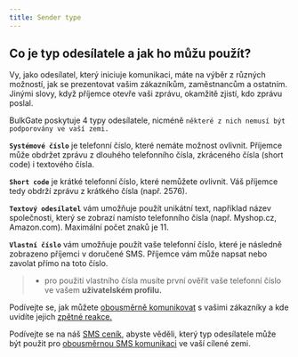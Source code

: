```yaml
---
title: Sender type
---
```


## Co je typ odesílatele a jak ho můžu použít?
Vy, jako odesílatel, který iniciuje komunikaci, máte na výběr z různých možností, jak se prezentovat vašim zákazníkům, zaměstnancům a ostatním. Jinými slovy, když příjemce otevře vaši zprávu, okamžitě zjistí, kdo zprávu poslal.

BulkGate poskytuje 4 typy odesílatele, nicméně `některé z nich nemusí být podporovány ve vaší zemi.`

**`Systémové číslo`** je telefonní číslo, které nemáte možnost ovlivnit. Příjemce může obdržet zprávu z dlouhého telefonního čísla, zkráceného čísla (short code) i textového čísla.

**`Short code`** je krátké telefonní číslo, které nemůžete ovlivnit. Váš příjemce tedy obdrží zprávu z krátkého čísla (např. 2576).

**`Textový odesílatel`** vám umožňuje použít unikátní text, například název společnosti, který se zobrazí namísto telefonního čísla (např. Myshop.cz, Amazon.com). Maximální počet znaků je 11.

**`Vlastní číslo`** vám umožňuje použít vaše telefonní číslo, které je následně zobrazeno příjemci v doručené SMS. Příjemce vám může napsat nebo zavolat přímo na toto číslo.
>- pro použití vlastního čísla musíte první ověřit vaše telefonní číslo ve vašem **uživatelském profilu.**

Podívejte se, jak můžete [obousměrně komunikovat](inbox.md#mohu-komunikovat-přímo-se-zákazníkem) s vašimi zákazníky a kde uvidíte jejich [zpětné reakce.](inbox.md#kde-mohu-vidět-reakce-od-mých-zákazníků)

Podívejte se na náš [SMS ceník](https://www.bulkgate.com/cs/cena-sms), abyste věděli, který typ odesílatele může být použit pro [obousměrnou SMS komunikaci](https://www.bulkgate.com/cs/reseni/obousmerna-sms/) ve vaší cílené zemi.
